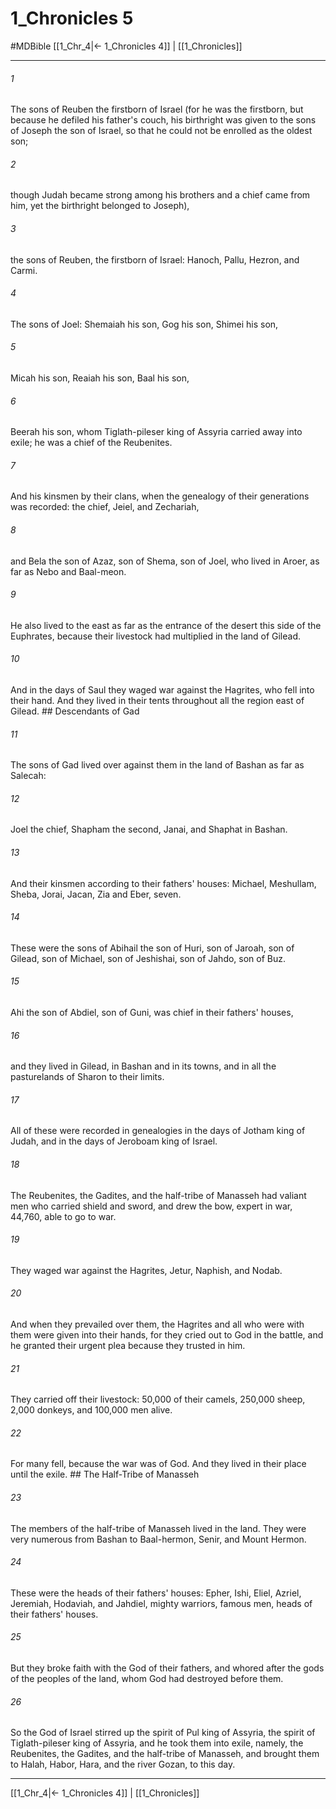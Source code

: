 # 1_Chronicles 5
#MDBible
[[1_Chr_4|← 1_Chronicles 4]] | [[1_Chronicles]]

***

###### 1 
The sons of Reuben the firstborn of Israel (for he was the firstborn, but because he defiled his father's couch, his birthright was given to the sons of Joseph the son of Israel, so that he could not be enrolled as the oldest son; 

###### 2 
though Judah became strong among his brothers and a chief came from him, yet the birthright belonged to Joseph), 

###### 3 
the sons of Reuben, the firstborn of Israel: Hanoch, Pallu, Hezron, and Carmi. 

###### 4 
The sons of Joel: Shemaiah his son, Gog his son, Shimei his son, 

###### 5 
Micah his son, Reaiah his son, Baal his son, 

###### 6 
Beerah his son, whom Tiglath-pileser king of Assyria carried away into exile; he was a chief of the Reubenites. 

###### 7 
And his kinsmen by their clans, when the genealogy of their generations was recorded: the chief, Jeiel, and Zechariah, 

###### 8 
and Bela the son of Azaz, son of Shema, son of Joel, who lived in Aroer, as far as Nebo and Baal-meon. 

###### 9 
He also lived to the east as far as the entrance of the desert this side of the Euphrates, because their livestock had multiplied in the land of Gilead. 

###### 10 
And in the days of Saul they waged war against the Hagrites, who fell into their hand. And they lived in their tents throughout all the region east of Gilead. ## Descendants of Gad 

###### 11 
The sons of Gad lived over against them in the land of Bashan as far as Salecah: 

###### 12 
Joel the chief, Shapham the second, Janai, and Shaphat in Bashan. 

###### 13 
And their kinsmen according to their fathers' houses: Michael, Meshullam, Sheba, Jorai, Jacan, Zia and Eber, seven. 

###### 14 
These were the sons of Abihail the son of Huri, son of Jaroah, son of Gilead, son of Michael, son of Jeshishai, son of Jahdo, son of Buz. 

###### 15 
Ahi the son of Abdiel, son of Guni, was chief in their fathers' houses, 

###### 16 
and they lived in Gilead, in Bashan and in its towns, and in all the pasturelands of Sharon to their limits. 

###### 17 
All of these were recorded in genealogies in the days of Jotham king of Judah, and in the days of Jeroboam king of Israel. 

###### 18 
The Reubenites, the Gadites, and the half-tribe of Manasseh had valiant men who carried shield and sword, and drew the bow, expert in war, 44,760, able to go to war. 

###### 19 
They waged war against the Hagrites, Jetur, Naphish, and Nodab. 

###### 20 
And when they prevailed over them, the Hagrites and all who were with them were given into their hands, for they cried out to God in the battle, and he granted their urgent plea because they trusted in him. 

###### 21 
They carried off their livestock: 50,000 of their camels, 250,000 sheep, 2,000 donkeys, and 100,000 men alive. 

###### 22 
For many fell, because the war was of God. And they lived in their place until the exile. ## The Half-Tribe of Manasseh 

###### 23 
The members of the half-tribe of Manasseh lived in the land. They were very numerous from Bashan to Baal-hermon, Senir, and Mount Hermon. 

###### 24 
These were the heads of their fathers' houses: Epher, Ishi, Eliel, Azriel, Jeremiah, Hodaviah, and Jahdiel, mighty warriors, famous men, heads of their fathers' houses. 

###### 25 
But they broke faith with the God of their fathers, and whored after the gods of the peoples of the land, whom God had destroyed before them. 

###### 26 
So the God of Israel stirred up the spirit of Pul king of Assyria, the spirit of Tiglath-pileser king of Assyria, and he took them into exile, namely, the Reubenites, the Gadites, and the half-tribe of Manasseh, and brought them to Halah, Habor, Hara, and the river Gozan, to this day. 

***

[[1_Chr_4|← 1_Chronicles 4]] | [[1_Chronicles]]
